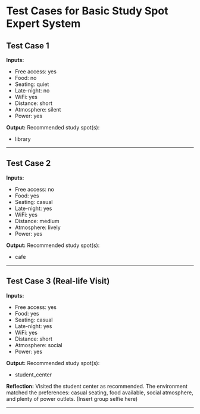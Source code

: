 # Test Cases for Basic Study Spot Expert System

## Test Case 1
**Inputs:**
- Free access: yes
- Food: no
- Seating: quiet
- Late-night: no
- WiFi: yes
- Distance: short
- Atmosphere: silent
- Power: yes

**Output:**
Recommended study spot(s):
- library

---

## Test Case 2
**Inputs:**
- Free access: no
- Food: yes
- Seating: casual
- Late-night: yes
- WiFi: yes
- Distance: medium
- Atmosphere: lively
- Power: yes

**Output:**
Recommended study spot(s):
- cafe

---

## Test Case 3 (Real-life Visit)
**Inputs:**
- Free access: yes
- Food: yes
- Seating: casual
- Late-night: yes
- WiFi: yes
- Distance: short
- Atmosphere: social
- Power: yes

**Output:**
Recommended study spot(s):
- student_center

**Reflection:**
Visited the student center as recommended. The environment matched the preferences: casual seating, food available, social atmosphere, and plenty of power outlets. (Insert group selfie here)

---
